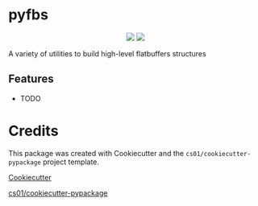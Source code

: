 # pyfbs
<p align="center">

<a href="https://pypi.python.org/pypi/pyfbs">
<img src="https://img.shields.io/pypi/v/pyfbs.svg" /></a>
<a href="https://travis-ci.org/dweemx/pyfbs"><img src="https://travis-ci.org/dweemx/pyfbs.svg?branch=master" /></a>
</p>
A variety of utilities to build high-level flatbuffers structures

## Features
-   TODO

# Credits
This package was created with Cookiecutter and the `cs01/cookiecutter-pypackage` project template.

[Cookiecutter](https://github.com/audreyr/cookiecutter)

[cs01/cookiecutter-pypackage](https://github.com/cs01/cookiecutter-pypackage)
